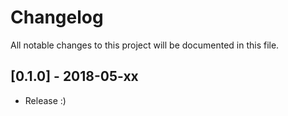 # Changelog
All notable changes to this project will be documented in this file.

## [0.1.0] - 2018-05-xx
- Release :)
